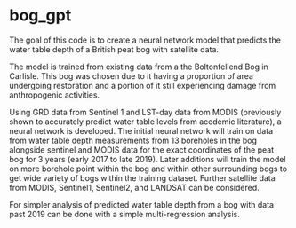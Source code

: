# bog_gpt

The goal of this code is to create a neural network model
that predicts the water table depth of a British peat bog with satellite data.

The model is trained from existing data from a the Boltonfellend Bog in Carlisle.
This bog was chosen due to it having a proportion of area undergoing restoration
and a portion of it still experiencing damage from anthropogenic activities. 

Using GRD data from Sentinel 1 and LST-day data from MODIS (previously shown
to accurately predict water table levels from acedemic literature), a neural network is developed.
The initial neural network will train on data from water table depth measurements
from 13 boreholes in the bog alongside sentinel and MODIS data for the exact
coordinates of the peat bog for 3 years (early 2017 to late 2019). Later additions will train the model 
on more borehole point within the bog and within other surrounding bogs to get
wide variety of bogs within the training dataset. Further satellite data from
MODIS, Sentinel1, Sentinel2, and LANDSAT can be considered. 

For simpler analysis of predicted water table depth from a bog with data past 2019
can be done with a simple multi-regression analysis.

